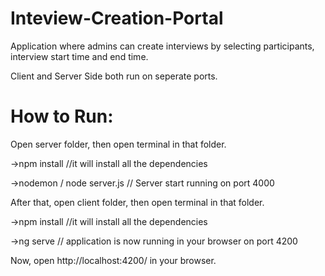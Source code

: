 # Inteview-Creation-Portal

Application where admins can create interviews by selecting participants, interview start time and end time.

Client and Server Side both run on seperate ports.

# How to Run:

Open server folder, then open terminal in that folder.

->npm install //it will install all the dependencies 

->nodemon / node server.js // Server start running on port 4000

After that, open client folder, then open terminal in that folder.

->npm install //it will install all the dependencies

->ng serve // application is now running in your browser on port 4200

Now, open http://localhost:4200/  in your browser.
